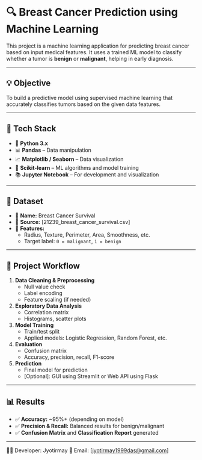 # 🔍 Breast Cancer Prediction using Machine Learning

This project is a machine learning application for predicting breast cancer based on input medical features. It uses a trained ML model to classify whether a tumor is **benign** or **malignant**, helping in early diagnosis.

---

## 💡 Objective

To build a predictive model using supervised machine learning that accurately classifies tumors based on the given data features.

---

## 🧠 Tech Stack

- 🐍 **Python 3.x**
- 📊 **Pandas** – Data manipulation
- 📈 **Matplotlib / Seaborn** – Data visualization
- 🤖 **Scikit-learn** – ML algorithms and model training
- 📚 **Jupyter Notebook** – For development and visualization

---

## 📂 Dataset

- 📁 **Name:** Breast Cancer Survival  
- 📌 **Source:** [21239_breast_cancer_survival.csv]  
- 🔢 **Features:**  
    - Radius, Texture, Perimeter, Area, Smoothness, etc.  
    - Target label: `0 = malignant`, `1 = benign`

---

## 🚀 Project Workflow

1. **Data Cleaning & Preprocessing**
    - Null value check
    - Label encoding
    - Feature scaling (if needed)
2. **Exploratory Data Analysis**
    - Correlation matrix
    - Histograms, scatter plots
3. **Model Training**
    - Train/test split
    - Applied models: Logistic Regression, Random Forest, etc.
4. **Evaluation**
    - Confusion matrix
    - Accuracy, precision, recall, F1-score
5. **Prediction**
    - Final model for prediction
    - [Optional]: GUI using Streamlit or Web API using Flask

---

## 📊 Results

- ✅ **Accuracy:** ~95%+ (depending on model)  
- ✅ **Precision & Recall:** Balanced results for benign/malignant  
- ✅ **Confusion Matrix** and **Classification Report** generated

---
👨‍💻 Developer: Jyotirmay
📧 Email: [jyotirmay1999das@gmail.com]
